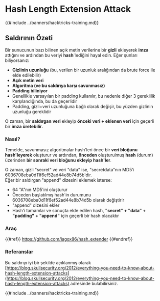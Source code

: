 # Hash Length Extension Attack

{{#include ../banners/hacktricks-training.md}}

## Saldırının Özeti

Bir sunucunun bazı bilinen açık metin verilerine bir **gizli** ekleyerek **imza** attığını ve ardından bu veriyi **hash**'lediğini hayal edin. Eğer şunları biliyorsanız:

- **Gizlinin uzunluğu** (bu, verilen bir uzunluk aralığından da brute force ile elde edilebilir)
- **Açık metin veri**
- **Algoritma (ve bu saldırıya karşı savunmasız)**
- **Padding biliniyor**
- Genellikle varsayılan bir padding kullanılır, bu nedenle diğer 3 gereklilik karşılandığında, bu da geçerlidir
- Padding, gizli+veri uzunluğuna bağlı olarak değişir, bu yüzden gizlinin uzunluğu gereklidir

O zaman, bir **saldırgan** **veri** ekleyip **önceki veri + eklenen veri** için geçerli bir **imza** **üretebilir**.

### Nasıl?

Temelde, savunmasız algoritmalar hash'leri önce bir **veri bloğunu hash'leyerek** oluşturur ve ardından, **önceden** oluşturulmuş **hash** (durum) üzerinden **bir sonraki veri bloğunu ekleyip** **hash'ler**.

O zaman, gizli "secret" ve veri "data" ise, "secretdata"nın MD5'i 6036708eba0d11f6ef52ad44e8b74d5b'dir.\
Eğer bir saldırgan "append" dizesini eklemek isterse:

- 64 "A"nın MD5'ini oluşturur
- Önceden başlatılmış hash'in durumunu 6036708eba0d11f6ef52ad44e8b74d5b olarak değiştirir
- "append" dizesini ekler
- Hash'i tamamlar ve sonuçta elde edilen hash, **"secret" + "data" + "padding" + "append"** için geçerli bir hash olacaktır

### **Araç**

{{#ref}}
https://github.com/iagox86/hash_extender
{{#endref}}

### Referanslar

Bu saldırıyı iyi bir şekilde açıklanmış olarak [https://blog.skullsecurity.org/2012/everything-you-need-to-know-about-hash-length-extension-attacks](https://blog.skullsecurity.org/2012/everything-you-need-to-know-about-hash-length-extension-attacks) adresinde bulabilirsiniz.

{{#include ../banners/hacktricks-training.md}}
